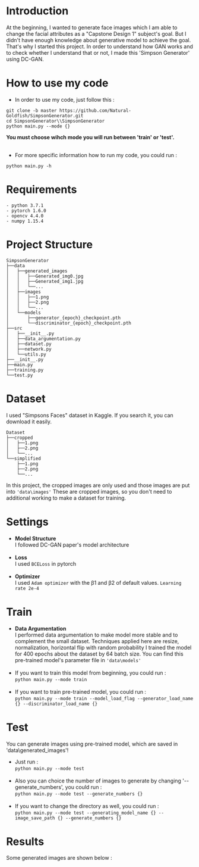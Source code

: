 # Introduction  
At the beginning, I wanted to generate face images which I am able to change the facial attributes as a "Capstone Design 1" subject's goal. 
    But I didn't have enough knowledge about generative model to achieve the goal.
    That's why I started this project. In order to understand how GAN works and to check whether I understand that or not, I made this 'Simpson Generator' using DC-GAN.

# How to use my code  
- In order to use my code, just follow this :  
```
git clone -b master https://github.com/Natural-Goldfish/SimpsonGenerator.git  
cd SimpsonGenerator\\SimpsonGenerator
python main.py --mode {}
```
**You must choose wihch mode you will run between 'train' or 'test'.**</br></br>

- For more specific information how to run my code, you could run :
```
python main.py -h
```

# Requirements
```
- python 3.7.1
- pytorch 1.6.0
- opencv 4.4.0
- numpy 1.15.4
```

# Project Structure
    SimpsonGenerator
    ├──data
    │   ├──generated_images
    │   │   ├──Generated_img0.jpg
    │   │   ├──Generated_img1.jpg
    │   │   └──...
    │   ├──images
    │   │   ├──1.png
    │   │   ├──2.png
    │   │   └──...
    │   └──models
    │       ├──generator_{epoch}_checkpoint.pth
    │       └──discriminator_{epoch}_checkpoint.pth
    ├──src
    │   ├──__init__.py
    │   ├──data_argumentation.py
    │   ├──dataset.py
    │   ├──network.py
    │   └──utils.py
    ├──__init__.py
    ├──main.py
    ├──training.py
    └──test.py

# Dataset  
I used "Simpsons Faces" dataset in Kaggle. If you search it, you can download it easily.

```
Dataset
├──cropped
│   ├──1.png
│   ├──2.png
│   └──...
└──simplified
    ├──1.png
    ├──2.png
    └──...
```  

In this project, the cropped images are only used and those images are put into ``` 'data\images' ```
These are cropped images, so you don't need to additional working to make a dataset for training.
    
# Settings  
- **Model Structure**  
I followed DC-GAN paper's model architecture</br></br>
- **Loss**  
I used ```BCELoss``` in pytorch</br></br>
- **Optimizer**  
I used ```Adam optimizer``` with the β1 and β2 of default values. ```Learning rate 2e-4```

# Train  
- **Data Argumentation**  
I performed data argumentation to make model more stable and to complement the small dataset. Techniques applied here are resize, normalization, horizontal flip with random probability
I trained the model for 400 epochs about the dataset by 64 batch size. You can find this pre-trained model's parameter file in ```'data\models'```  </br></br>
- If you want to train this model from beginning, you could run :  
```python main.py --mode train```  </br></br>
- If you want to train pre-trained model, you could run :  
```python main.py --mode train --model_load_flag --generator_load_name {} --discriminator_load_name {}```

# Test  
You can generate images using pre-trained model, which are saved in 'data\generated_images'!  
- Just run :  
```python main.py --mode test```  </br></br>
- Also you can choice the number of images to generate by changing '--generate_numbers', you could run :  
```python main.py --mode test --generate_numbers {}```  </br></br>
- If you want to change the directory as well, you could run :  
```python main.py --mode test --generating_model_name {} --image_save_path {} --generate_numbers {}```

# Results  
Some generated images are shown below :

